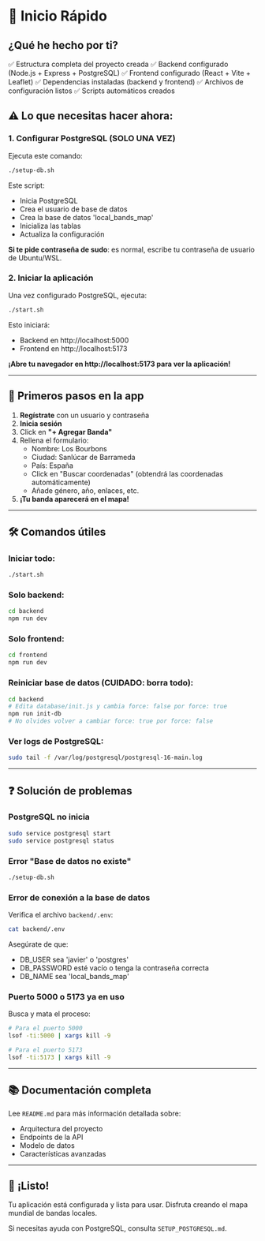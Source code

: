 # 🚀 Inicio Rápido

## ¿Qué he hecho por ti?

✅ Estructura completa del proyecto creada
✅ Backend configurado (Node.js + Express + PostgreSQL)
✅ Frontend configurado (React + Vite + Leaflet)
✅ Dependencias instaladas (backend y frontend)
✅ Archivos de configuración listos
✅ Scripts automáticos creados

## ⚠️ Lo que necesitas hacer ahora:

### 1. Configurar PostgreSQL (SOLO UNA VEZ)

Ejecuta este comando:

```bash
./setup-db.sh
```

Este script:
- Inicia PostgreSQL
- Crea el usuario de base de datos
- Crea la base de datos 'local_bands_map'
- Inicializa las tablas
- Actualiza la configuración

**Si te pide contraseña de sudo**: es normal, escribe tu contraseña de usuario de Ubuntu/WSL.

### 2. Iniciar la aplicación

Una vez configurado PostgreSQL, ejecuta:

```bash
./start.sh
```

Esto iniciará:
- Backend en http://localhost:5000
- Frontend en http://localhost:5173

**¡Abre tu navegador en http://localhost:5173 para ver la aplicación!**

---

## 🎸 Primeros pasos en la app

1. **Regístrate** con un usuario y contraseña
2. **Inicia sesión**
3. Click en **"+ Agregar Banda"**
4. Rellena el formulario:
   - Nombre: Los Bourbons
   - Ciudad: Sanlúcar de Barrameda
   - País: España
   - Click en "Buscar coordenadas" (obtendrá las coordenadas automáticamente)
   - Añade género, año, enlaces, etc.
5. **¡Tu banda aparecerá en el mapa!**

---

## 🛠️ Comandos útiles

### Iniciar todo:
```bash
./start.sh
```

### Solo backend:
```bash
cd backend
npm run dev
```

### Solo frontend:
```bash
cd frontend
npm run dev
```

### Reiniciar base de datos (CUIDADO: borra todo):
```bash
cd backend
# Edita database/init.js y cambia force: false por force: true
npm run init-db
# No olvides volver a cambiar force: true por force: false
```

### Ver logs de PostgreSQL:
```bash
sudo tail -f /var/log/postgresql/postgresql-16-main.log
```

---

## ❓ Solución de problemas

### PostgreSQL no inicia
```bash
sudo service postgresql start
sudo service postgresql status
```

### Error "Base de datos no existe"
```bash
./setup-db.sh
```

### Error de conexión a la base de datos
Verifica el archivo `backend/.env`:
```bash
cat backend/.env
```

Asegúrate de que:
- DB_USER sea 'javier' o 'postgres'
- DB_PASSWORD esté vacío o tenga la contraseña correcta
- DB_NAME sea 'local_bands_map'

### Puerto 5000 o 5173 ya en uso
Busca y mata el proceso:
```bash
# Para el puerto 5000
lsof -ti:5000 | xargs kill -9

# Para el puerto 5173
lsof -ti:5173 | xargs kill -9
```

---

## 📚 Documentación completa

Lee `README.md` para más información detallada sobre:
- Arquitectura del proyecto
- Endpoints de la API
- Modelo de datos
- Características avanzadas

---

## 🎉 ¡Listo!

Tu aplicación está configurada y lista para usar. Disfruta creando el mapa mundial de bandas locales.

Si necesitas ayuda con PostgreSQL, consulta `SETUP_POSTGRESQL.md`.
